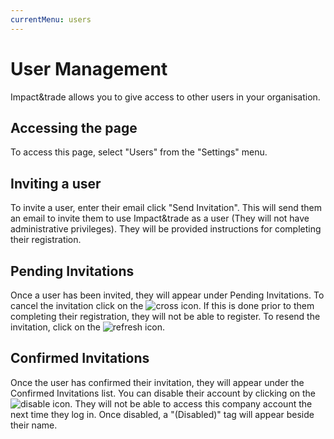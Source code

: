 ```yaml
---
currentMenu: users
---
```


# User Management

Impact&trade allows you to give access to other users in your organisation.

## Accessing the page

To access this page, select "Users" from the "Settings" menu.

## Inviting a user

To invite a user, enter their email click "Send Invitation". This will send them an email to invite them to use Impact&trade as a user (They will not have administrative privileges). They will be provided instructions for completing their registration.

## Pending Invitations

Once a user has been invited, they will appear under Pending Invitations. To cancel the invitation click on the ![cross icon](https://d3e1wbkfmk6n2w.cloudfront.net/fa/cross.png "Delete Icon"). If this is done prior to them completing their registration, they will not be able to register. To resend the invitation, click on the ![refresh icon](https://d3e1wbkfmk6n2w.cloudfront.net/fa/refresh.png "Resend Icon").

## Confirmed Invitations

Once the user has confirmed their invitation, they will appear under the Confirmed Invitations list. You can disable their account by clicking on the ![disable icon](https://d3e1wbkfmk6n2w.cloudfront.net/fa/ban.png "Disable Icon"). They will not be able to access this company account the next time they log in. Once disabled, a "(Disabled)" tag will appear beside their name.